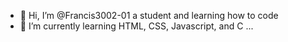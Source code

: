 - 👋 Hi, I’m @Francis3002-01 a student and learning how to code
- 🌱 I’m currently learning HTML, CSS, Javascript, and C ...

<!---
Francis3002-01/Francis3002-01 is a ✨ special ✨ repository because its `README.md` (this file) appears on your GitHub profile.
You can click the Preview link to take a look at your changes.
--->
